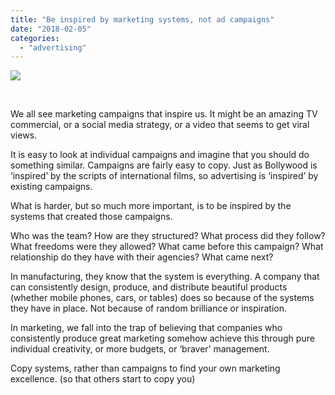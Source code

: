 ```yaml
---
title: "Be inspired by marketing systems, not ad campaigns"
date: "2018-02-05"
categories: 
  - "advertising"
---
```


![](https://www.chrishiggins.in/wp-content/uploads/2018/02/marketing-systems-inspiration-1024x534.jpg)

 

We all see marketing campaigns that inspire us. It might be an amazing TV commercial, or a social media strategy, or a video that seems to get viral views.

It is easy to look at individual campaigns and imagine that you should do something similar. Campaigns are fairly easy to copy. Just as Bollywood is ‘inspired’ by the scripts of international films, so advertising is ‘inspired’ by existing campaigns.

What is harder, but so much more important, is to be inspired by the systems that created those campaigns.

Who was the team? How are they structured? What process did they follow? What freedoms were they allowed? What came before this campaign? What relationship do they have with their agencies? What came next?

In manufacturing, they know that the system is everything. A company that can consistently design, produce, and distribute beautiful products (whether mobile phones, cars, or tables) does so because of the systems they have in place. Not because of random brilliance or inspiration.

In marketing, we fall into the trap of believing that companies who consistently produce great marketing somehow achieve this through pure individual creativity, or more budgets, or ‘braver’ management.

Copy systems, rather than campaigns to find your own marketing excellence. (so that others start to copy you)
